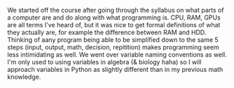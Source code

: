 We started off the course after going through the syllabus on what parts of a computer are and do along with what programming is. CPU, RAM, GPUs are all terms I've heard of, but it was nice to get formal definitions of what they actually are, for example the difference between RAM and HDD. Thinking of aany program being able to be simplified down to the same 5 steps (input, output, math, decision, repitition) makes programming seem less intimidating as well. We went over variable naming conventions as well. I'm only used to using variables in algebra (& biology haha) so I will approach variables in Python as slightly different than in my previous math knowledge.
